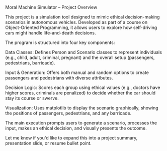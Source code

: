 Moral Machine Simulator – Project Overview

This project is a simulation tool designed to mimic ethical decision-making scenarios in autonomous vehicles. Developed as part of a course on Object-Oriented Programming, it allows users to explore how self-driving cars might handle life-and-death decisions.

The program is structured into four key components:

Data Classes: Defines Person and Scenario classes to represent individuals (e.g., child, adult, criminal, pregnant) and the overall setup (passengers, pedestrians, barricade).

Input & Generation: Offers both manual and random options to create passengers and pedestrians with diverse attributes.

Decision Logic: Scores each group using ethical values (e.g., doctors have higher scores, criminals are penalized) to decide whether the car should stay its course or swerve.

Visualization: Uses matplotlib to display the scenario graphically, showing the positions of passengers, pedestrians, and any barricade.

The main execution prompts users to generate a scenario, processes the input, makes an ethical decision, and visually presents the outcome.

Let me know if you'd like to expand this into a project summary, presentation slide, or resume bullet point.









